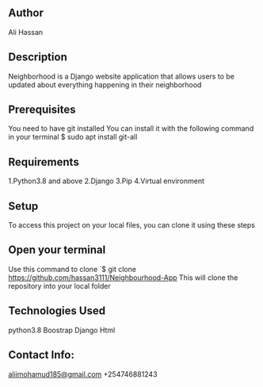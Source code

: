 ## Author
Ali Hassan

## Description
Neighborhood is a Django website application that allows users to be updated about everything happening in their neighborhood

## Prerequisites
You need to have git installed You can install it with the following command in your terminal $ sudo apt install git-all

## Requirements
1.Python3.8 and above 2.Django 3.Pip 4.Virtual environment

## Setup
To access this project on your local files, you can clone it using these steps

## Open your terminal
Use this command to clone `$ git clone https://github.com/hassan3111/Neighbourhood-App This will clone the repository into your local folder

## Technologies Used
python3.8 Boostrap Django Html

## Contact Info:
aliimohamud185@gmail.com
+254746881243
